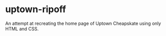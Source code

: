 # uptown-ripoff
An attempt at recreating the home page of Uptown Cheapskate using only HTML and CSS.
